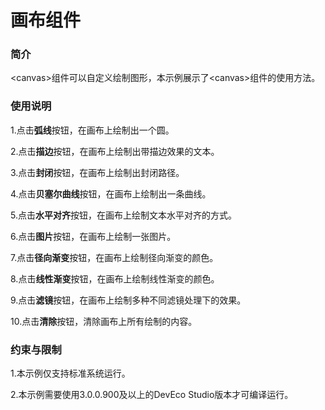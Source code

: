 # 画布组件

### 简介

<canvas\>组件可以自定义绘制图形，本示例展示了<canvas\>组件的使用方法。

### 使用说明

1.点击**弧线**按钮，在画布上绘制出一个圆。

2.点击**描边**按钮，在画布上绘制出带描边效果的文本。

3.点击**封闭**按钮，在画布上绘制出封闭路径。

4.点击**贝塞尔曲线**按钮，在画布上绘制出一条曲线。

5.点击**水平对齐**按钮，在画布上绘制文本水平对齐的方式。

6.点击**图片**按钮，在画布上绘制一张图片。

7.点击**径向渐变**按钮，在画布上绘制径向渐变的颜色。

8.点击**线性渐变**按钮，在画布上绘制线性渐变的颜色。

9.点击**滤镜**按钮，在画布上绘制多种不同滤镜处理下的效果。

10.点击**清除**按钮，清除画布上所有绘制的内容。

### 约束与限制

1.本示例仅支持标准系统运行。

2.本示例需要使用3.0.0.900及以上的DevEco Studio版本才可编译运行。